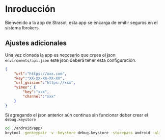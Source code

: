 # Inroducción

Bienvenido a la app de Strasol, esta app se encarga de emitir seguros en el sistema Ibrokers.

## Ajustes adicionales
Una vez clonada la app es necesario que crees el json `enviroments/api.json` este json deberá tener esta configuración.

```json
{
    "url":"https://xxx.com",
    "key":"XX-XX-XX-XX-XX",
    "url_gvision":"https://xxx",
    "vimeo": {
        "key":"xxx",
        "channel":"xxx"
    }
}
```
Si agregando el json anterior aún continua sin funcionar deber crear el `debug.keystore`

```bash
cd ./android/app/
keytool -genkeypair -v -keystore debug.keystore -storepass android -alias androiddebugkey -keypass android -keyalg RSA -keysize 2048 -validity 10000 -dname "CN=Android Debug,O=Android,C=US"
```
